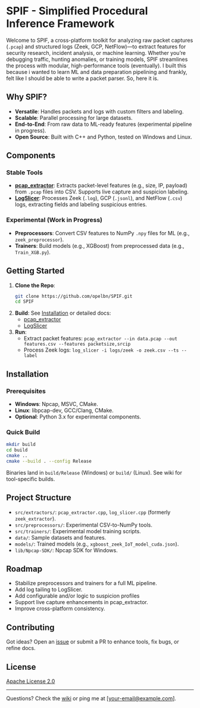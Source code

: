 # SPIF - Simplified Procedural Inference Framework

Welcome to SPIF, a cross-platform toolkit for analyzing raw packet captures (`.pcap`) and structured logs (Zeek, GCP, NetFlow)—to extract features for security research, incident analysis, or machine learning. Whether you’re debugging traffic, hunting anomalies, or training models, SPIF streamlines the process with modular, high-performance tools (eventually).  I built this because i wanted to learn ML and data preparation pipelining and frankly, felt like I should be able to write a packet parser.  So, here it is.

## Why SPIF?
- **Versatile**: Handles packets and logs with custom filters and labeling.
- **Scalable**: Parallel processing for large datasets.
- **End-to-End**: From raw data to ML-ready features (experimental pipeline in progress).
- **Open Source**: Built with C++ and Python, tested on Windows and Linux.

## Components

### Stable Tools
- **[pcap_extractor](https://github.com/opelbn/SPIF/wiki/pcap_extractor)**: Extracts packet-level features (e.g., size, IP, payload) from `.pcap` files into CSV. Supports live capture and suspicion labeling.
- **[LogSlicer](https://github.com/opelbn/SPIF/wiki/log_slicer)**: Processes Zeek (`.log`), GCP (`.jsonl`), and NetFlow (`.csv`) logs, extracting fields and labeling suspicious entries.

### Experimental (Work in Progress)
- **Preprocessors**: Convert CSV features to NumPy `.npy` files for ML (e.g., `zeek_preprocessor`).
- **Trainers**: Build models (e.g., XGBoost) from preprocessed data (e.g., `Train_XGB.py`).

## Getting Started

1. **Clone the Repo**:
   ```bash
   git clone https://github.com/opelbn/SPIF.git
   cd SPIF
   ```
2. **Build**: See [Installation](#installation) or detailed docs:
   - [pcap_extractor](https://github.com/opelbn/SPIF/wiki/pcap_extractor#installation)
   - [LogSlicer](https://github.com/opelbn/SPIF/wiki/log_slicer#installation)
3. **Run**:
   - Extract packet features: `pcap_extractor --in data.pcap --out features.csv --features packetsize,srcip`
   - Process Zeek logs: `log_slicer -i logs/zeek -o zeek.csv --ts --label`

## Installation

### Prerequisites
- **Windows**: Npcap, MSVC, CMake.
- **Linux**: libpcap-dev, GCC/Clang, CMake.
- **Optional**: Python 3.x for experimental components.

### Quick Build
```bash
mkdir build
cd build
cmake ..
cmake --build . --config Release
```
Binaries land in `build/Release` (Windows) or `build/` (Linux). See wiki for tool-specific builds.

## Project Structure
- `src/extractors/`: `pcap_extractor.cpp`, `log_slicer.cpp` (formerly `zeek_extractor`).
- `src/preprocessors/`: Experimental CSV-to-NumPy tools.
- `src/trainers/`: Experimental model training scripts.
- `data/`: Sample datasets and features.
- `models/`: Trained models (e.g., `xgboost_zeek_IoT_model_cuda.json`).
- `lib/Npcap-SDK/`: Npcap SDK for Windows.

## Roadmap
- Stabilize preprocessors and trainers for a full ML pipeline.
- Add log tailing to LogSlicer.
- Add configurable and/or logic to suspicion profiles
- Support live capture enhancements in pcap_extractor.
- Improve cross-platform consistency.

## Contributing
Got ideas? Open an [issue](https://github.com/opelbn/SPIF/issues) or submit a PR to enhance tools, fix bugs, or refine docs.

## License
[Apache License 2.0](LICENSE)

---

Questions? Check the [wiki](https://github.com/opelbn/SPIF/wiki) or ping me at [your-email@example.com].